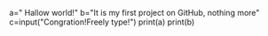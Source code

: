 a=" Hallow world!"
b="It is my first project on GitHub, nothing more"
c=input("Congration!Freely type!")
print(a)
print(b)
    
